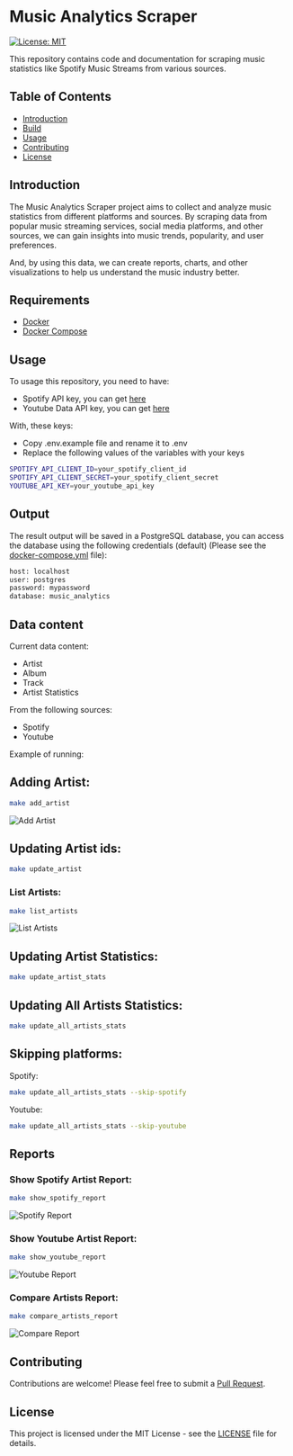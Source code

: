# Music Analytics Scraper
[![License: MIT](https://img.shields.io/badge/License-MIT-yellow.svg)](https://opensource.org/licenses/MIT)

This repository contains code and documentation for scraping music statistics like Spotify Music Streams from various sources.

## Table of Contents
- [Introduction](#introduction)
- [Build](#installation)
- [Usage](#usage)
- [Contributing](#contributing)
- [License](#license)

## Introduction

The Music Analytics Scraper project aims to collect and analyze music statistics from different platforms and sources. By scraping data from popular music streaming services, social media platforms, and other sources, we can gain insights into music trends, popularity, and user preferences.

And, by using this data, we can create reports, charts, and other visualizations to help us understand the music industry better.

## Requirements
- [Docker](https://docs.docker.com/get-docker/)
- [Docker Compose](https://docs.docker.com/compose/install/)


## Usage
To usage this repository, you need to have:
- Spotify API key, you can get [here](https://developer.spotify.com/documentation/web-api/tutorials/getting-started)
- Youtube Data API key, you can get [here](https://developers.google.com/youtube/v3/getting-started?hl=pt-br)

With, these keys:

- Copy .env.example file and rename it to .env
- Replace the following values of the variables with your keys

```bash
SPOTIFY_API_CLIENT_ID=your_spotify_client_id
SPOTIFY_API_CLIENT_SECRET=your_spotify_client_secret
YOUTUBE_API_KEY=your_youtube_api_key
```

## Output
The result output will be saved in a PostgreSQL database, you can access the database using the following credentials (default) (Please see the [docker-compose.yml](docker-compose.yml) file):


```bash
host: localhost
user: postgres
password: mypassword
database: music_analytics
```

## Data content

Current data content:
- Artist
- Album
- Track
- Artist Statistics

From the following sources:
- Spotify
- Youtube

Example of running:

## Adding Artist:
```bash
make add_artist
```
![Add Artist](assets/add-artist.png)


## Updating Artist ids:
```bash
make update_artist
```

### List Artists:
```bash
make list_artists
```
![List Artists](assets/list_artists.png)

## Updating Artist Statistics:
```bash
make update_artist_stats
```

## Updating All Artists Statistics:
```bash
make update_all_artists_stats
```

## Skipping platforms:

Spotify:
```bash
make update_all_artists_stats --skip-spotify
```

Youtube:
```bash
make update_all_artists_stats --skip-youtube
```


## Reports

### Show Spotify Artist Report:
```bash
make show_spotify_report
```
![Spotify Report](assets/spotify_report.png)

### Show Youtube Artist Report:
```bash
make show_youtube_report
```
![Youtube Report](assets/youtube_report.png)

### Compare Artists Report:
```bash
make compare_artists_report
```
![Compare Report](assets/compare_artists.png)


## Contributing
Contributions are welcome! Please feel free to submit a [Pull Request](https://github.com/caiosbl/music_analytics_scraper/compare).


## License
This project is licensed under the MIT License - see the [LICENSE](LICENSE) file for details.
